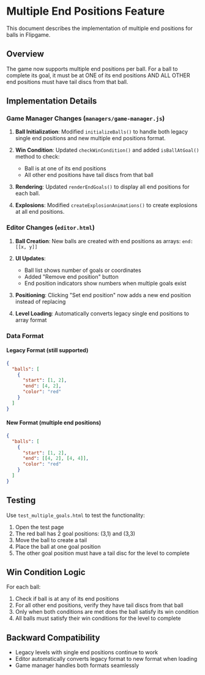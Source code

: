 # Multiple End Positions Feature

This document describes the implementation of multiple end positions for balls in Flipgame.

## Overview

The game now supports multiple end positions per ball. For a ball to complete its goal, it must be at ONE of its end positions AND ALL OTHER end positions must have tail discs from that ball.

## Implementation Details

### Game Manager Changes (`managers/game-manager.js`)

1. **Ball Initialization**: Modified `initializeBalls()` to handle both legacy single end positions and new multiple end positions format.

2. **Win Condition**: Updated `checkWinCondition()` and added `isBallAtGoal()` method to check:
   - Ball is at one of its end positions
   - All other end positions have tail discs from that ball

3. **Rendering**: Updated `renderEndGoals()` to display all end positions for each ball.

4. **Explosions**: Modified `createExplosionAnimations()` to create explosions at all end positions.

### Editor Changes (`editor.html`)

1. **Ball Creation**: New balls are created with end positions as arrays: `end: [[x, y]]`

2. **UI Updates**: 
   - Ball list shows number of goals or coordinates
   - Added "Remove end position" button
   - End position indicators show numbers when multiple goals exist

3. **Positioning**: Clicking "Set end position" now adds a new end position instead of replacing

4. **Level Loading**: Automatically converts legacy single end positions to array format

### Data Format

#### Legacy Format (still supported)
```json
{
  "balls": [
    {
      "start": [1, 2],
      "end": [4, 2],
      "color": "red"
    }
  ]
}
```

#### New Format (multiple end positions)
```json
{
  "balls": [
    {
      "start": [1, 2],
      "end": [[4, 2], [4, 4]],
      "color": "red"
    }
  ]
}
```

## Testing

Use `test_multiple_goals.html` to test the functionality:

1. Open the test page
2. The red ball has 2 goal positions: (3,1) and (3,3)
3. Move the ball to create a tail
4. Place the ball at one goal position
5. The other goal position must have a tail disc for the level to complete

## Win Condition Logic

For each ball:
1. Check if ball is at any of its end positions
2. For all other end positions, verify they have tail discs from that ball
3. Only when both conditions are met does the ball satisfy its win condition
4. All balls must satisfy their win conditions for the level to complete

## Backward Compatibility

- Legacy levels with single end positions continue to work
- Editor automatically converts legacy format to new format when loading
- Game manager handles both formats seamlessly 
